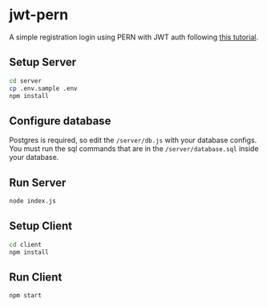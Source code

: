 # jwt-pern

A simple registration login using PERN with JWT auth following [this tutorial](https://www.youtube.com/watch?v=7UQBMb8ZpuE).

## Setup Server

```bash
cd server
cp .env.sample .env
npm install
```

## Configure database

Postgres is required, so edit the `/server/db.js` with your database configs.
You must run the sql commands that are in the `/server/database.sql` inside your database.

## Run Server

```bash
node index.js
```

## Setup Client

```bash
cd client
npm install
```

## Run Client

```bash
npm start
```
